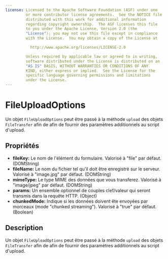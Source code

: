 ```yaml
---
license: Licensed to the Apache Software Foundation (ASF) under one
         or more contributor license agreements.  See the NOTICE file
         distributed with this work for additional information
         regarding copyright ownership.  The ASF licenses this file
         to you under the Apache License, Version 2.0 (the
         "License"); you may not use this file except in compliance
         with the License.  You may obtain a copy of the License at

           http://www.apache.org/licenses/LICENSE-2.0

         Unless required by applicable law or agreed to in writing,
         software distributed under the License is distributed on an
         "AS IS" BASIS, WITHOUT WARRANTIES OR CONDITIONS OF ANY
         KIND, either express or implied.  See the License for the
         specific language governing permissions and limitations
         under the License.
---
```


FileUploadOptions
=================

Un objet `FileUploadOptions` peut être passé à la méthode `upload` des objets `FileTransfer` afin de afin de fournir des paramètres additionnels au script d'upload.

Propriétés
----------

- __fileKey:__ Le nom de l'élément du formulaire.  Valorisé à "file" par défaut. (DOMString)
- __fileName:__ Le nom du fichier tel qu'il doit être enregistré sur le serveur.  Valorisé à "image.jpg" par défaut. (DOMString)
- __mimeType:__ Le type MIME des données que vous transferez.  Valorisé à "image/jpeg" par défaut. (DOMString)
- __params:__ Un ensemble optionnel de couples clef/valeur qui seront transmis dans la requête HTTP. (Object)
- __chunkedMode:__ Indique si les données doivent ête envoyées par morceaux (mode "chunked streaming"). Valorisé à "true" par défaut. (Boolean)


Description
-----------

Un objet `FileUploadOptions` peut être passé à la méthode `upload` des objets `FileTransfer` afin de afin de fournir des paramètres additionnels au script d'upload.
